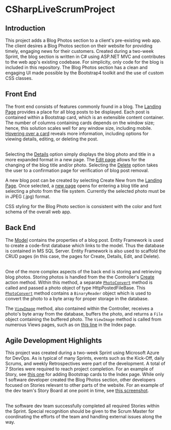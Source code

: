 # CSharpLiveScrumProject

<h2>Introduction</h2>
This project adds a Blog Photos section to a client's pre-existing web app.  The client desires a Blog Photos section on their website for providing timely, engaging news for their customers.  Created during a two-week Sprint, the blog section is written in C# using ASP.NET MVC and contributes to the web app's existing codebase.  For simplicity, only code for the blog is included in this repository.  The Blog Photos section has a clean and engaging UI made possible by the Bootstrap4 toolkit and the use of custom CSS classes.  <br>

<h2>Front End</h2>
The front end consists of features commonly found in a blog.  The <a href="https://github.com/CrewsControlSolutions/CSharpLiveScrumProject/blob/main/Screenshots/HomePage.PNG">Landing Page</a> provides a place for all blog posts to be displayed.  Each post is contained within a Bootstrap card, which is an extensible content container.  The number of columns containing cards depends on the window size; hence, this solution scales well for any window size, including mobile.  <a href="https://github.com/CrewsControlSolutions/CSharpLiveScrumProject/blob/main/Screenshots/HomePageCardOnHoverOver.PNG">Hovering over a card</a> reveals more information, including options for viewing details, editing, or deleting the post. <br><br>

Selecting the <a href="https://github.com/CrewsControlSolutions/CSharpLiveScrumProject/blob/main/Screenshots/BlogPhotoDetailsPage.PNG">Details</a> option simply displays the blog photo and title in a more expanded format in a new page. The <a href="https://github.com/CrewsControlSolutions/CSharpLiveScrumProject/blob/main/Screenshots/EditBlogPhotoPage.PNG">Edit page</a> allows for the changing of the blog title and/or photo.  Selecting the <a href="https://github.com/CrewsControlSolutions/CSharpLiveScrumProject/blob/main/Screenshots/DeleteBlogPhotoPage.PNG">Delete</a> option takes the user to a confirmation page for verification of blog post removal. <br>

A new blog post can be created by selecting Create New from the <a href="https://github.com/CrewsControlSolutions/CSharpLiveScrumProject/blob/main/Screenshots/HomePage.PNG">Landing Page</a>.  Once selected, a <a href="https://github.com/CrewsControlSolutions/CSharpLiveScrumProject/blob/main/Screenshots/CreateBlogPhoto.PNG">new page</a> opens for entering a blog title and selecting a photo from the file system.  Currently the selected photo must be in JPEG (.jpg) format. <br>

CSS styling for the Blog Photo section is consistent with the color and font schema of the overall web app.<br>

<h2>Back End</h2>
The <a href="https://github.com/CrewsControlSolutions/CSharpLiveScrumProject/blob/main/Blog/Models/BlogPhoto.cs">Model</a> contains the properties of a blog post.  Entity Framework is used to create a code-first database which links to the model.  Thus the database is contained in MS SQL Server.  Entity Framework is also used to scaffold the CRUD pages (in this case, the pages for Create, Details, Edit, and Delete). <br><br>

One of the more complex aspects of the back end is storing and retrieving blog photos. Storing photos is handled from the the Controller's <a href="https://github.com/CrewsControlSolutions/CSharpLiveScrumProject/blob/main/Blog/Controllers/BlogPhotosController.cs#L51">Create</a> action method.  Within this method, a separate <a href="https://github.com/CrewsControlSolutions/CSharpLiveScrumProject/blob/b54745e851ede772b92164ee7cb1dd1cb14c99f1/Blog/Controllers/BlogPhotosController.cs#L142">```PhotoConvert```</a> method is called and passed a photo object of type HttpPostedFileBase.  This <a href="https://github.com/CrewsControlSolutions/CSharpLiveScrumProject/blob/b54745e851ede772b92164ee7cb1dd1cb14c99f1/Blog/Controllers/BlogPhotosController.cs#L142">```PhotoConvert```</a> method contains a ```BinaryReader``` object which is used to convert the photo to a byte array for proper storage in the database.  <br>

The <a href="https://github.com/CrewsControlSolutions/CSharpLiveScrumProject/blob/b54745e851ede772b92164ee7cb1dd1cb14c99f1/Blog/Controllers/BlogPhotosController.cs#L156">```ViewImage```</a> method, also contained within the Controller, receives a photo's byte array from the database, buffers the photo, and returns a ```File``` object containing the buffered photo. The ```ViewImage``` method is called from numerous Views pages, such as on <a href="https://github.com/CrewsControlSolutions/CSharpLiveScrumProject/blob/b54745e851ede772b92164ee7cb1dd1cb14c99f1/Blog/Views/BlogPhotos/Index.cshtml#L20">this line</a> in the Index page.<br>

<h2>Agile Development Highlights</h2>
This project was created during a two-week Sprint using Microsoft Azure for DevOps.  As is typical of many Sprints, events such as the Kick-Off, daily Scrums, and weekly Retrospectives were part of the development.  A total of 7 Stories were required to reach project completion.  For an example of Story, see <a href="https://github.com/CrewsControlSolutions/CSharpLiveScrumProject/blob/main/Screenshots/StoryExample.png">this one</a> for adding Bootstrap cards to the Index page.  While only 1 software developer created the Blog Photos section, other developers focused on Stories relevant to other parts of the website.  For an example of the dev team's Story Board at one point in time, see <a href="https://github.com/CrewsControlSolutions/CSharpLiveScrumProject/blob/main/Screenshots/StoryBoardExample.png">this screenshot</a>. <br><br>

The software dev team successfully completed all required Stories within the Sprint.  Special recognition should be given to the Scrum Master for coordinating the efforts of the team and handling external issues along the way.
